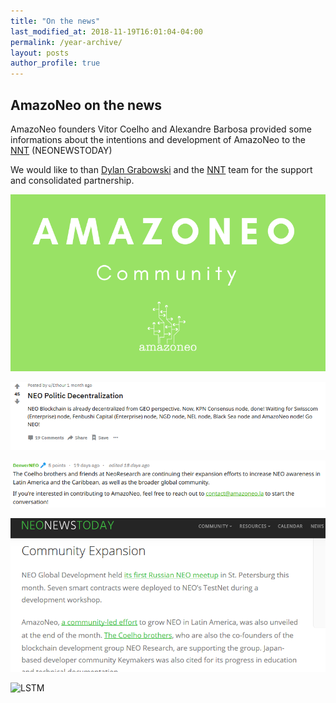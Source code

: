 ```yaml
---
title: "On the news"
last_modified_at: 2018-11-19T16:01:04-04:00
permalink: /year-archive/
layout: posts
author_profile: true
---
```


## AmazoNeo on the news 

AmazoNeo founders Vitor Coelho and Alexandre Barbosa provided some informations about the intentions and development of AmazoNeo to the [NNT](https://neonewstoday.com/interviews/amazoneo-community-led-effort-to-grow-neo-in-latin-america-and-the-caribbean/) (NEONEWSTODAY)

We would like to than [Dylan Grabowski](www.twitter.com/grabowskidylan) and the [NNT](www.twitter.com/neonewstoday) team for the support and consolidated partnership.

![LSTM](/assets/images/NNT_amazoneo-community.png)

![LSTM](/assets/images/Reddit_amazoneo.png)

![LSTM](/assets/images/Reddit_amazoneo2.png)

![LSTM](/assets/images/NNT_amazoneo2.png)

![LSTM](/assets/images/NGD_amazoneo.png)
